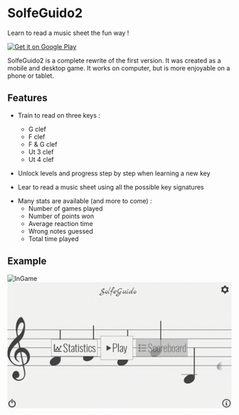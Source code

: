 # SolfeGuido2
Learn to read a music sheet the fun way !

[<img src="https://play.google.com/intl/en_us/badges/images/generic/en-play-badge.png"
alt="Get it on Google Play"
height="80">](https://play.google.com/store/apps/details?id=io.github.solfeguido2)

SolfeGuido2 is a complete rewrite of the first version.
It was created as a mobile and desktop game.
It works on computer, but is more enjoyable on a phone or tablet.

## Features

- Train to read on three keys :
    - G clef
    - F clef
    - F & G clef
    - Ut 3 clef
    - Ut 4 clef

- Unlock levels and progress step by step when learning a new key
- Lear to read a music sheet using all the possible key signatures

* Many stats are available (and more to come) :
    - Number of games played
    - Number of points won
    - Average reaction time
    - Wrong notes guessed
    - Total time played

## Example

![InGame](examples/play.gif)
![Options](examples/options.gif)